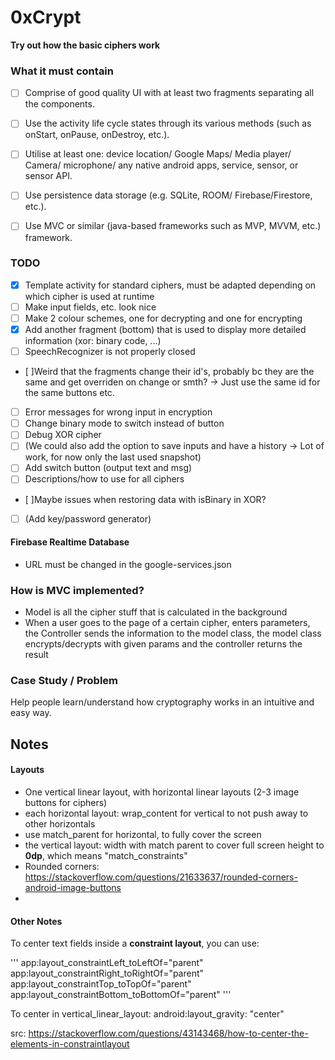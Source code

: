 # 0xCrypt
**Try out how the basic ciphers work**

### What it must contain
- [ ] Comprise of good quality UI with at least two fragments separating all the components.
-  [ ] Use the activity life cycle states through its various methods (such as onStart, onPause, onDestroy,
etc.).
- [ ] Utilise at least one: device location/ Google Maps/ Media player/ Camera/ microphone/ any native
android apps, service, sensor, or sensor API.
- [ ] Use persistence data storage (e.g. SQLite, ROOM/ Firebase/Firestore, etc.).
- [ ] Use MVC or similar (java-based frameworks such as MVP, MVVM, etc.) framework.


### TODO
- [X] Template activity for standard ciphers, must be adapted depending on which cipher is used at runtime
- [ ] Make input fields, etc. look nice
- [ ] Make 2 colour schemes, one for decrypting and one for encrypting 
- [X] Add another fragment (bottom) that is used to display more detailed information (xor: binary code, ...)
- [ ] SpeechRecognizer is not properly closed
- [ ]Weird that the fragments change their id's, probably bc they are the same and get overriden on change or smth? 
  -> Just use the same id for the same buttons etc.
- [ ] Error messages for wrong input in encryption
- [ ] Change binary mode to switch instead of button
- [ ] Debug XOR cipher
- [ ] (We could also add the option to save inputs and have a history -> Lot of work, for now only the last used snapshot)
- [ ] Add switch button (output text and msg)
- [ ] Descriptions/how to use for all ciphers
- [ ]Maybe issues when restoring data with isBinary in XOR?
- [ ] (Add key/password generator)


#### Firebase Realtime Database
- URL must be changed in the google-services.json
### How is MVC implemented?

- Model is all the cipher stuff that is calculated in the background
- When a user goes to the page of a certain cipher, enters parameters,
  the Controller sends the information to the model class, the model class
  encrypts/decrypts with given params and the controller returns the result


### Case Study / Problem
Help people learn/understand how cryptography works in an intuitive and easy way.



## Notes

#### Layouts
- One vertical linear layout, with horizontal linear layouts (2-3 image buttons for ciphers)
- each horizontal layout: wrap_content for vertical to not push away to other horizontals
- use match_parent for horizontal, to fully cover the screen
- the vertical layout: width with match parent to cover full screen
  height to **0dp**, which means "match_constraints"
- Rounded corners: https://stackoverflow.com/questions/21633637/rounded-corners-android-image-buttons
-

#### Other Notes

To center text fields inside a **constraint layout**, you can use:

'''
app:layout_constraintLeft_toLeftOf="parent"
app:layout_constraintRight_toRightOf="parent"
app:layout_constraintTop_toTopOf="parent"
app:layout_constraintBottom_toBottomOf="parent"
'''

To center in vertical_linear_layout: android:layout_gravity: "center"

src: https://stackoverflow.com/questions/43143468/how-to-center-the-elements-in-constraintlayout

 
